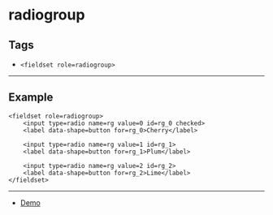 # radiogroup

## Tags

- `<fieldset role=radiogroup>`

---

## Example

```
<fieldset role=radiogroup>
    <input type=radio name=rg value=0 id=rg_0 checked>
    <label data-shape=button for=rg_0>Cherry</label>

    <input type=radio name=rg value=1 id=rg_1>
    <label data-shape=button for=rg_1>Plum</label>

    <input type=radio name=rg value=2 id=rg_2>
    <label data-shape=button for=rg_2>Lime</label>
</fieldset>
```

---

- [Demo](https://axtk.me/x/web_essentials#radiogroup)
